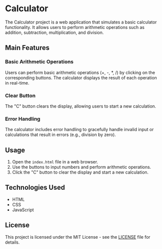 # Calculator

The Calculator project is a web application that simulates a basic calculator functionality. It allows users to perform arithmetic operations such as addition, subtraction, multiplication, and division.

## Main Features

### Basic Arithmetic Operations
Users can perform basic arithmetic operations (+, -, *, /) by clicking on the corresponding buttons. The calculator displays the result of each operation in real-time.

### Clear Button
The "C" button clears the display, allowing users to start a new calculation.

### Error Handling
The calculator includes error handling to gracefully handle invalid input or calculations that result in errors (e.g., division by zero).

## Usage
1. Open the `index.html` file in a web browser.
2. Use the buttons to input numbers and perform arithmetic operations.
3. Click the "C" button to clear the display and start a new calculation.

## Technologies Used
- HTML
- CSS
- JavaScript

## License
This project is licensed under the MIT License - see the [LICENSE](LICENSE) file for details.
